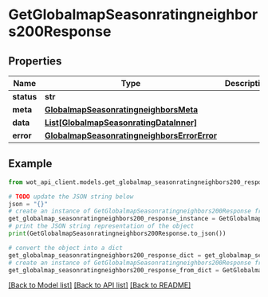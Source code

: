 # GetGlobalmapSeasonratingneighbors200Response


## Properties

Name | Type | Description | Notes
------------ | ------------- | ------------- | -------------
**status** | **str** |  | 
**meta** | [**GlobalmapSeasonratingneighborsMeta**](GlobalmapSeasonratingneighborsMeta.md) |  | 
**data** | [**List[GlobalmapSeasonratingDataInner]**](GlobalmapSeasonratingDataInner.md) |  | 
**error** | [**GlobalmapSeasonratingneighborsErrorError**](GlobalmapSeasonratingneighborsErrorError.md) |  | 

## Example

```python
from wot_api_client.models.get_globalmap_seasonratingneighbors200_response import GetGlobalmapSeasonratingneighbors200Response

# TODO update the JSON string below
json = "{}"
# create an instance of GetGlobalmapSeasonratingneighbors200Response from a JSON string
get_globalmap_seasonratingneighbors200_response_instance = GetGlobalmapSeasonratingneighbors200Response.from_json(json)
# print the JSON string representation of the object
print(GetGlobalmapSeasonratingneighbors200Response.to_json())

# convert the object into a dict
get_globalmap_seasonratingneighbors200_response_dict = get_globalmap_seasonratingneighbors200_response_instance.to_dict()
# create an instance of GetGlobalmapSeasonratingneighbors200Response from a dict
get_globalmap_seasonratingneighbors200_response_from_dict = GetGlobalmapSeasonratingneighbors200Response.from_dict(get_globalmap_seasonratingneighbors200_response_dict)
```
[[Back to Model list]](../README.md#documentation-for-models) [[Back to API list]](../README.md#documentation-for-api-endpoints) [[Back to README]](../README.md)


